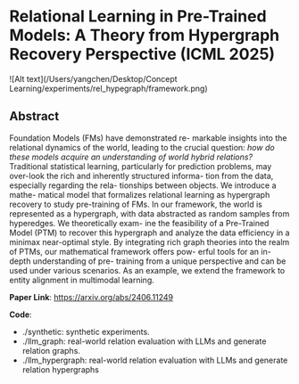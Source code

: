 # Relational Learning in Pre-Trained Models:  A Theory from Hypergraph Recovery Perspective (ICML 2025)



![Alt text](/Users/yangchen/Desktop/Concept Learning/experiments/rel_hypegraph/framework.png)

## Abstract

Foundation Models (FMs) have demonstrated re- markable insights into the relational dynamics of the world, leading to the crucial question: *how do these models acquire an understanding of world hybrid relations?* Traditional statistical learning, particularly for prediction problems, may over-look the rich and inherently structured informa- tion from the data, especially regarding the rela- tionships between objects. We introduce a mathe- matical model that formalizes relational learning as hypergraph recovery to study pre-training of FMs. In our framework, the world is represented as a hypergraph, with data abstracted as random samples from hyperedges. We theoretically exam- ine the feasibility of a Pre-Trained Model (PTM) to recover this hypergraph and analyze the data efficiency in a minimax near-optimal style. By integrating rich graph theories into the realm of PTMs, our mathematical framework offers pow- erful tools for an in-depth understanding of pre- training from a unique perspective and can be used under various scenarios. As an example, we extend the framework to entity alignment in multimodal learning.



**Paper Link**: https://arxiv.org/abs/2406.11249

**Code**:

- ./synthetic: synthetic experiments.
- ./llm_graph: real-world relation evaluation with LLMs and generate relation graphs.
- ./llm_hypergraph: real-world relation evaluation with LLMs and generate relation hypergraphs